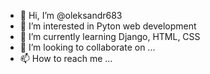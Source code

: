 - 👋 Hi, I’m @oleksandr683
- 👀 I’m interested in Pyton web development
- 🌱 I’m currently learning Django, HTML, CSS
- 💞️ I’m looking to collaborate on ...
- 📫 How to reach me ...


